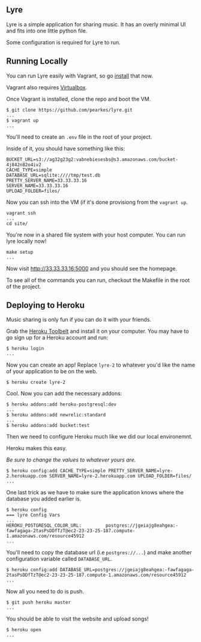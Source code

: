 ## Lyre

Lyre is a simple application for sharing music. It has an overly
minimal UI and fits into one little python file.

Some configuration is required for Lyre to run.

## Running Locally

You can run Lyre easily with Vagrant, so go [install](http://downloads.vagrantup.com) that now.

Vagrant also requires [Virtualbox](https://www.virtualbox.org/wiki/Downloads).

Once Vagrant is installed, clone the repo and boot the VM.

    $ git clone https://github.com/pearkes/lyre.git
    ...
    $ vagrant up
    ...

You'll need to create an `.env` file in the root of your project.

Inside of it, you should have something like this:

    BUCKET_URL=s3://ag32g23g2:vabnebiesesbs@s3.amazonaws.com/bucket-4j842n82o4iv2
    CACHE_TYPE=simple
    DATABASE_URL=sqlite:////tmp/test.db
    PRETTY_SERVER_NAME=33.33.33.16
    SERVER_NAME=33.33.33.16
    UPLOAD_FOLDER=files/

Now you can ssh into the VM (if it's done provisiong from the `vagrant up`.

    vagrant ssh
    ...
    cd site/

You're now in a shared file system with your host computer. You can run
lyre locally now!

    make setup
    ...

Now visit http://33.33.33.16:5000 and you should see the homepage.

To see all of the commands you can run, checkout the Makefile in the
root of the project.

## Deploying to Heroku

Music sharing is only fun if you can do it with your friends.

Grab the [Heroku Toolbelt](https://toolbelt.heroku.com/) and install it
on your computer. You may have to go sign up for a Heroku account and run:

    $ heroku login
    ...

Now you can create an app! Replace `lyre-2` to whatever you'd like the name
of your application to be on the web.

    $ heroku create lyre-2

Cool. Now you can add the necessary addons:

    $ heroku addons:add heroku-postgresql:dev
    ...
    $ heroku addons:add newrelic:standard
    ...
    $ heroku addons:add bucket:test

Then we need to configure Heroku much like we did our local environemnt.

Heroku makes this easy.

*Be sure to change the values to whatever yours are.*

    $ heroku config:add CACHE_TYPE=simple PRETTY_SERVER_NAME=lyre-2.herokuapp.com SERVER_NAME=lyre-2.herokuapp.com UPLOAD_FOLDER=files/
    ...

One last trick as we have to make sure the application knows where the database
you added earlier is.

    $ heroku config
    === lyre Config Vars
    ...
    HEROKU_POSTGRESQL_COLOR_URL:         postgres://jgeiajg8eahgea:-fawfagaga-2tasPsDDfTzT@ec2-23-23-25-187.compute-1.amazonaws.com/resource45912
    ...

You'll need to copy the database url (i.e `postgres://...`) and make another
configuration variable called `DATABASE_URL`.

    $ heroku config:add DATABASE_URL=postgres://jgeiajg8eahgea:-fawfagaga-2tasPsDDfTzT@ec2-23-23-25-187.compute-1.amazonaws.com/resource45912
    ...

Now all you need to do is push.

    $ git push heroku master
    ...

You should be able to visit the website and upload songs!

    $ heroku open
    ...
